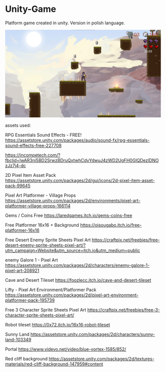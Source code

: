 # Unity-Game
Platform game created in unity. Version in polish language.

![alt text](game_screenshot.jpg)


assets used:

RPG Essentials Sound Effects - FREE!
https://assetstore.unity.com/packages/audio/sound-fx/rpg-essentials-sound-effects-free-227708

https://incompetech.com/?fbclid=IwAR3ni5BD2SrwzBDruQxtwhCdyYdwuJ4zWD2UgFH0GlQDezlDNOzJz7j4-dc

2D Pixel Item Asset Pack
https://assetstore.unity.com/packages/2d/gui/icons/2d-pixel-item-asset-pack-99645

Pixel Art Platformer - Village Props
https://assetstore.unity.com/packages/2d/environments/pixel-art-platformer-village-props-166114

Gems / Coins Free
https://laredgames.itch.io/gems-coins-free

Free Platformer 16x16 + Background
https://oisougabo.itch.io/free-platformer-16x16

Free Desert Enemy Sprite Sheets Pixel Art
https://craftpix.net/freebies/free-desert-enemy-sprite-sheets-pixel-art/?utm_campaign=Website&utm_source=itch.io&utm_medium=public

enemy Galore 1 - Pixel Art
https://assetstore.unity.com/packages/2d/characters/enemy-galore-1-pixel-art-208921

Cave and Desert Tileset
https://foozlecc.itch.io/cave-and-desert-tileset

Lifty - Pixel Art Environment/Platformer Pack
https://assetstore.unity.com/packages/2d/pixel-art-environment-platformer-pack-195739

Free 3 Character Sprite Sheets Pixel Art
https://craftpix.net/freebies/free-3-character-sprite-sheets-pixel-art/

Robot tileset
https://0x72.itch.io/16x16-robot-tileset

Sunny Land
https://assetstore.unity.com/packages/2d/characters/sunny-land-103349

Portal 
https://www.videvo.net/video/blue-vortex-1585/852/

Red cliff background
https://assetstore.unity.com/packages/2d/textures-materials/red-cliff-background-147959#content
